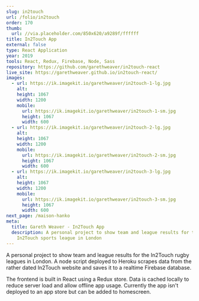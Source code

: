 ```yaml
---
slug: in2touch
url: /folio/in2touch
order: 170
thumb:
  url: //via.placeholder.com/850x620/a9289f/ffffff
title: In2Touch App
external: false
type: React Application
year: 2019
tools: React, Redux, Firebase, Node, Sass
repository: https://github.com/garethweaver/in2touch-react
live_site: https://garethweaver.github.io/in2touch-react/
images:
  - url: https://ik.imagekit.io/garethweaver/in2touch-1-lg.jpg
    alt:
    height: 1067
    width: 1200
    mobile:
      url: https://ik.imagekit.io/garethweaver/in2touch-1-sm.jpg
      height: 1067
      width: 600
  - url: https://ik.imagekit.io/garethweaver/in2touch-2-lg.jpg
    alt:
    height: 1067
    width: 1200
    mobile:
      url: https://ik.imagekit.io/garethweaver/in2touch-2-sm.jpg
      height: 1067
      width: 600
  - url: https://ik.imagekit.io/garethweaver/in2touch-3-lg.jpg
    alt:
    height: 1067
    width: 1200
    mobile:
      url: https://ik.imagekit.io/garethweaver/in2touch-3-sm.jpg
      height: 1067
      width: 600
next_page: /maison-hanko
meta:
  title: Gareth Weaver - In2Touch App
  description: A personal project to show team and league results for the
    In2Touch sports league in London
---
```

A personal project to show team and league results for the In2Touch rugby
leagues in London. A node script deployed to Heroku scrapes data from the rather
dated In2Touch website and saves it to a realtime Firebase database.

The frontend is built in React using a Redux store. Data is cached locally to
reduce server load and allow offline app usage. Currently the app isn't deployed
to an app store but can be added to homescreen.
